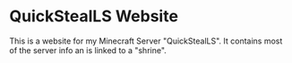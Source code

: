 # QuickStealLS Website
This is a website for my Minecraft Server "QuickStealLS". It contains most of the server info an is linked to a "shrine".
